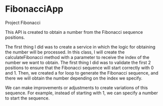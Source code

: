 # FibonacciApp
Project Fibonacci

This API is created to obtain a number from the Fibonacci sequence positions.

The first thing I did was to create a service in which the logic for obtaining the number will be processed. In this class, I will create the calculateFibonacci method with a parameter to receive the index of the number we want to obtain. The first thing I did was to validate the first 2 positions to ensure that the Fibonacci sequence will start correctly with 0 and 1. Then, we created a for loop to generate the Fibonacci sequence, and there we will obtain the number depending on the index we specify.

We can make improvements or adjustments to create variations of this sequence. For example, instead of starting with 1, we can specify a number to start the sequence.